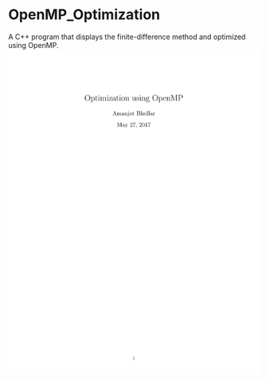 # OpenMP_Optimization
A C++ program that displays the finite-difference method and optimized using OpenMP.
![alt text](https://raw.githubusercontent.com/AmanjotBhullar/OpenMP_Optimization/master/1.png)
